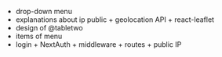 - drop-down menu
- explanations about ip public + geolocation API + react-leaflet
- design of @tabletwo
- items of menu
- login + NextAuth + middleware + routes + public IP 